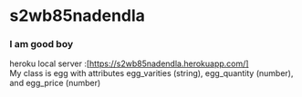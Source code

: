 # s2wb85nadendla
### I am good boy
heroku local server :[https://s2wb85nadendla.herokuapp.com/]
<br>
My class is egg with attributes egg_varities (string), egg_quantity (number), and egg_price (number)

